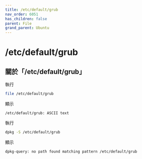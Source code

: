 ```yaml
---
title: /etc/default/grub
nav_order: 6051
has_children: false
parent: File
grand_parent: Ubuntu
---
```



# /etc/default/grub


## 關於「/etc/default/grub」

執行

``` sh
file /etc/default/grub
```

顯示

```
/etc/default/grub: ASCII text
```

執行

``` sh
dpkg -S /etc/default/grub
```

顯示

```
dpkg-query: no path found matching pattern /etc/default/grub
```
